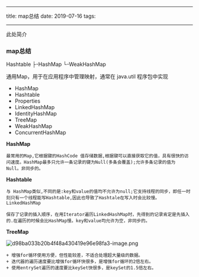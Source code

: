 
---

title: map总结
date: 2019-07-16
tags:

---

此处简介

<!--more-->

### map总结

Hashtable
├-HashMap
└-WeakHashMap


通用Map，用于在应用程序中管理映射，通常在 java.util 程序包中实现

+ HashMap
+ Hashtable
+ Properties
+ LinkedHashMap
+ IdentityHashMap
+ TreeMap
+ WeakHashMap
+ ConcurrentHashMap


**HashMap**

```
最常用的Map,它根据键的HashCode 值存储数据,根据键可以直接获取它的值，具有很快的访问速度。HashMap最多只允许一条记录的键为Null(多条会覆盖);允许多条记录的值为 Null。非同步的。
```

**Hashtable**

```
与 HashMap类似,不同的是:key和value的值均不允许为null;它支持线程的同步，即任一时刻只有一个线程能写Hashtable,因此也导致了Hashtale在写入时会比较慢。
LinkedHashMap

保存了记录的插入顺序，在用Iterator遍历LinkedHashMap时，先得到的记录肯定是先插入的.在遍历的时候会比HashMap慢。key和value均允许为空，非同步的。
```
**TreeMap**

![d98ba033b20b4f48a430419e96e98fa3-image.png](//img.wqkenqing.ren//file/2017/7/d98ba033b20b4f48a430419e96e98fa3-image.png)




    + 增强for循环使用方便，但性能较差，不适合处理超大量级的数据。
    + 迭代器的遍历速度要比增强for循环快很多，是增强for循环的2倍左右。
    + 使用entrySet遍历的速度要比keySet快很多，是keySet的1.5倍左右。